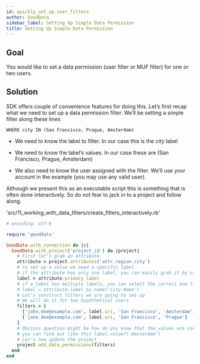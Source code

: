```yaml
---
id: quickly_set_up_user_filters
author: GoodData
sidebar_label: Setting Up Simple Data Permission
title: Setting Up Simple Data Permission
---
```


Goal
-------

You would like to set a data permission (user filter or MUF filter) for
one or two users.

Solution
--------

SDK offers couple of convenience features for doing this. Let’s first
recap what we need to set up a data permission filter. We’ll be setting
a simple filter along these lines

    WHERE city IN (San Francisco, Prague, Amsterdam)

-   We need to know the label to filter. In our case this is the *city*
    label

-   We need to know the label’s values. In our case these are (San
    Francisco, Prague, Amsterdam)

-   We also need to know the user assigned with the filter. We’ll use
    your account in the example (you may use any valid user).

Although we present this as an executable script this is something that
is often done interactively. So do not fear to jack in to a project and
follow along.


'src/11\_working\_with\_data\_filters/create\_filters\_interactively.rb'
```ruby
# encoding: utf-8

require 'gooddata'

GoodData.with_connection do |c|
  GoodData.with_project('project_id') do |project|
    # First let's grab an attribute
    attribute = project.attributes('attr.region.city')
    # to set up a value we need a specific label
    # if the attribute has only one label, you can easily grab it by calling #primary_label
    label = attribute.primary_label
    # if a label has multiple labels, you can select the correct one like this
    # label = attribute.label_by_name('City Name')
    # Let's construct filters we are going to set up
    # We will do it for two hypothetical users
    filters = [
      ['john.doe@example.com', label.uri, 'San Francisco', 'Amsterdam'],
      ['jane.doe@example.com', label.uri, 'San Francisco', 'Prague']
    ]
    # Obvious question might be how do you know that the values are correct
    # you can find out like this label.value?('Amsterdam')
    # Let's now update the project
    project.add_data_permissions(filters)
  end
end 
```

